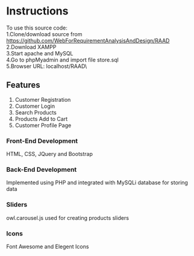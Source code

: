 # Instructions

To use this source code:\
1.Clone/download source from https://github.com/WebForRequirementAnalysisAndDesign/RAAD \
2.Download XAMPP\
3.Start apache and MySQL\
4.Go to phpMyadmin and import file store.sql\
5.Browser URL: localhost/RAAD\

## Features

1. Customer Registration
2. Customer Login
3. Search Products
4. Products Add to Cart
5. Customer Profile Page

### Front-End Development

HTML, CSS, JQuery and Bootstrap

### Back-End Development

Implemented using PHP and integrated with MySQLi database for storing data

### Sliders

owl.carousel.js used for creating products sliders

### Icons

Font Awesome and Elegent Icons
